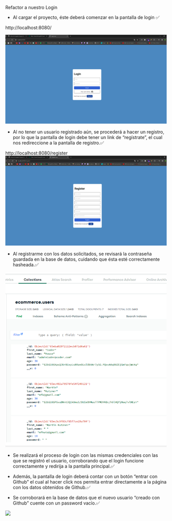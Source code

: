 Refactor a nuestro Login

- Al cargar el proyecto, éste deberá comenzar en la pantalla de login ✅

http://localhost:8080/

![](./src/public/images/image.png)

- Al no tener un usuario registrado aún, se procederá a hacer un registro,
  por lo que la pantalla de login debe tener un link de “regístrate”,
  el cual nos redireccione a la pantalla de registro.✅

http://localhost:8080/register
![](./src/public/images/image-1.png)

- Al registrarme con los datos solicitados, se revisará la contraseña guardada
  en la base de datos, cuidando que ésta esté correctamente hasheada.✅

![](./src/public/images/image-2.png)

- Se realizará el proceso de login con las mismas credenciales con las que se
  registró el usuario, corroborando que el login funcione correctamente y
  redirija a la pantalla principal.✅

- Además, la pantalla de login deberá contar con un botón “entrar con Github”
  el cual al hacer click nos permita entrar directamente a la página
  con los datos obtenidos de Github.✅

- Se corroborará en la base de datos que el nuevo usuario “creado
  con Github” cuente con un password vacío.✅

![](./src/public/images/image-3.pngimage.png)
